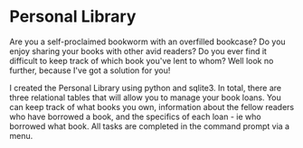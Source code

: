 # Personal Library

Are you a self-proclaimed bookworm with an overfilled bookcase? Do you enjoy sharing your books with other avid readers? Do you ever find it difficult to keep track of which book you've lent to whom? Well look no further, because I've got a solution for you!

I created the Personal Library using python and sqlite3. In total, there are three relational tables that will allow you to manage your book loans. You can keep track of what books you own, information about the fellow readers who have borrowed a book, and the specifics of each loan - ie who borrowed what book. All tasks are completed in the command prompt via a menu.
